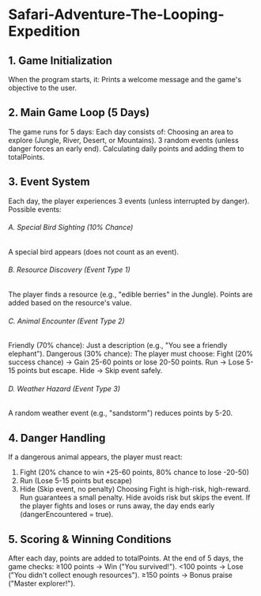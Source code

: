 # Safari-Adventure-The-Looping-Expedition

## 1. Game Initialization

When the program starts, it:
Prints a welcome message and the game's objective to the user.

## 2. Main Game Loop (5 Days)

The game runs for 5 days:
Each day consists of:
Choosing an area to explore (Jungle, River, Desert, or Mountains).
3 random events (unless danger forces an early end).
Calculating daily points and adding them to totalPoints.

## 3. Event System

Each day, the player experiences 3 events (unless interrupted by danger). Possible events:

###### A. Special Bird Sighting (10% Chance)

A special bird appears (does not count as an event).

###### B. Resource Discovery (Event Type 1)

The player finds a resource (e.g., "edible berries" in the Jungle).
Points are added based on the resource's value.

###### C. Animal Encounter (Event Type 2)

Friendly (70% chance): Just a description (e.g., "You see a friendly elephant").
Dangerous (30% chance): The player must choose:
Fight (20% success chance) → Gain 25-60 points or lose 20-50 points.
Run → Lose 5-15 points but escape.
Hide → Skip event safely.

###### D. Weather Hazard (Event Type 3)

A random weather event (e.g., "sandstorm") reduces points by 5-20.

## 4. Danger Handling

If a dangerous animal appears, the player must react:
1. Fight (20% chance to win +25-60 points, 80% chance to lose -20-50)
2. Run (Lose 5-15 points but escape)
3. Hide (Skip event, no penalty)
Choosing Fight is high-risk, high-reward.
Run guarantees a small penalty.
Hide avoids risk but skips the event.
If the player fights and loses or runs away, the day ends early (dangerEncountered = true).

## 5. Scoring & Winning Conditions

After each day, points are added to totalPoints.
At the end of 5 days, the game checks:
≥100 points → Win ("You survived!").
<100 points → Lose ("You didn't collect enough resources").
≥150 points → Bonus praise ("Master explorer!").

